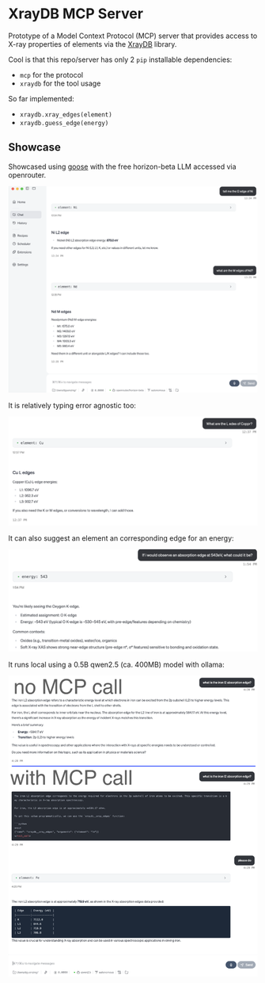 # XrayDB MCP Server

Prototype of a Model Context Protocol (MCP) server that provides access to X-ray properties of elements via the [XrayDB](https://github.com/xraypy/XrayDB) library.

Cool is that this repo/server has only 2 `pip` installable dependencies:
- `mcp` for the protocol
- `xraydb` for the tool usage


So far implemented:
- `xraydb.xray_edges(element)` 
- `xraydb.guess_edge(energy)`

## Showcase

Showcased using [goose](https://github.com/block/goose/) with the free horizon-beta LLM accessed via openrouter.

![Goose Showcase](static/goose_showcase.png)

It is relatively typing error agnostic too:

![Goose Typo](static/goose_typos.png)

It can also suggest an element an corresponding edge for an energy:

![Goose guess_edge](static/goose_guess_edge.png)

It runs local using a 0.5B qwen2.5 (ca. 400MB) model with ollama: 

![Goose ollama](static/goose_ollama.png)
